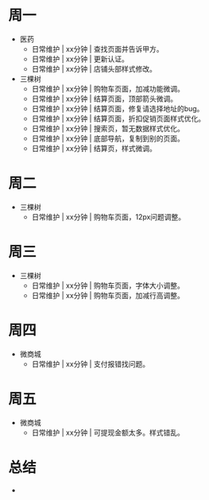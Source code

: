 # 周一
* 医药
    - 日常维护 | xx分钟 | 查找页面并告诉甲方。
    - 日常维护 | xx分钟 | 更新认证。
    - 日常维护 | xx分钟 | 店铺头部样式修改。
* 三棵树
    - 日常维护 | xx分钟 | 购物车页面，加减功能微调。
    - 日常维护 | xx分钟 | 结算页面，顶部箭头微调。
    - 日常维护 | xx分钟 | 结算页面，修复请选择地址的bug。
    - 日常维护 | xx分钟 | 结算页面，折扣促销页面样式优化。
    - 日常维护 | xx分钟 | 搜索页，暂无数据样式优化。
    - 日常维护 | xx分钟 | 底部导航，复制到别的页面。
    - 日常维护 | xx分钟 | 结算页，样式微调。

# 周二
* 三棵树
    - 日常维护 | xx分钟 | 购物车页面，12px问题调整。

# 周三
* 三棵树
    - 日常维护 | xx分钟 | 购物车页面，字体大小调整。
    - 日常维护 | xx分钟 | 购物车页面，加减行高调整。

# 周四
* 微商城
    - 日常维护 | xx分钟 | 支付报错找问题。

# 周五
* 微商城
    - 日常维护 | xx分钟 | 可提现金额太多。样式错乱。

# 总结
*
